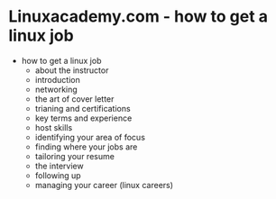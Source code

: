 # Linuxacademy.com - how to get a linux job

* how to get a linux job
  * about the instructor
  * introduction
  * networking
  * the art of cover letter
  * trianing and certifications
  * key terms and experience
  * host skills
  * identifying your area of focus
  * finding where your jobs are
  * tailoring your resume
  * the interview
  * following up
  * managing your career (linux careers)
